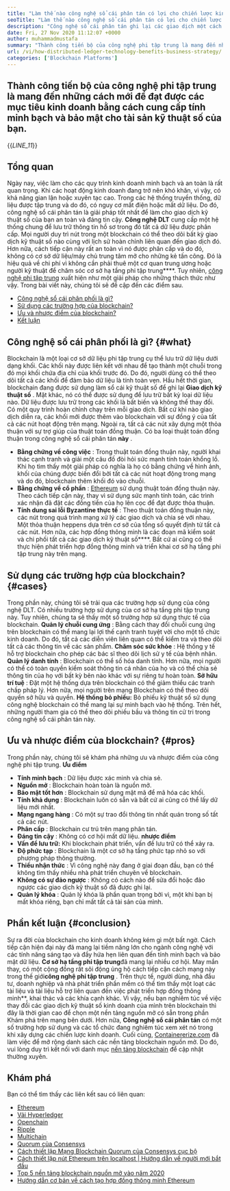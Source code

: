 ```yaml
---
title: "Làm thế nào công nghệ sổ cái phân tán có lợi cho chiến lược kinh doanh" 
seoTitle: "Làm thế nào công nghệ sổ cái phân tán có lợi cho chiến lược kinh doanh" 
description: "Công nghệ sổ cái phân tán ghi lại các giao dịch một cách có thể truy nguyên. Bài viết này nói về tác động của công nghệ phi tập trung đối với kinh doanh." 
date: Fri, 27 Nov 2020 11:12:07 +0000
author: muhammadmustafa
summary: "Thành công tiến bộ của công nghệ phi tập trung là mang đến những cách mới để đạt được các mục tiêu kinh doanh bằng cách cung cấp tính minh bạch & amp; Bảo mật cho tài sản kỹ thuật số của bạn." 
url: /vi/how-distributed-ledger-technology-benefits-business-strategy/
categories: ['Blockchain Platforms']
---
```


## Thành công tiến bộ của công nghệ phi tập trung là mang đến những cách mới để đạt được các mục tiêu kinh doanh bằng cách cung cấp tính minh bạch và bảo mật cho tài sản kỹ thuật số của bạn.
{{_LINE_11_}}

## Tổng quan
Ngày nay, việc làm cho các quy trình kinh doanh minh bạch và an toàn là rất quan trọng. Khi các hoạt động kinh doanh đang trở nên khó khăn, vì vậy, có khả năng gian lận hoặc xuyên tạc cao. Trong các hệ thống truyền thống, dữ liệu được tập trung và do đó, có nguy cơ mất điện hoặc mất dữ liệu. Do đó, công nghệ sổ cái phân tán là giải pháp tốt nhất để làm cho giao dịch kỹ thuật số của bạn an toàn và đáng tin cậy. **Công nghệ DLT** cung cấp một hệ thống chung để lưu trữ thông tin hồ sơ trong đó tất cả dữ liệu được phân cấp. Mọi người duy trì nút trong một blockchain có thể theo dõi bất kỳ giao dịch kỹ thuật số nào cùng với lịch sử hoàn chỉnh liên quan đến giao dịch đó. Hơn nữa, cách tiếp cận này rất an toàn vì nó được phân cấp và do đó, không có cơ sở dữ liệu/máy chủ trung tâm mở cho những kẻ tấn công. Đó là hiệu quả về chi phí vì không cần phải thuê một cơ quan trung ương hoặc người kỹ thuật để chăm sóc cơ sở hạ tầng phi tập trung****. Tuy nhiên, [công nghệ phi tập trung][1] xuất hiện như một giải pháp cho những thách thức như vậy.
Trong bài viết này, chúng tôi sẽ đề cập đến các điểm sau.
  * [Công nghệ sổ cái phân phối là gì?][2]
  * [Sử dụng các trường hợp của blockchain?][3]
  * [Ưu và nhược điểm của blockchain?][4]
  * [Kết luận][5]

## Công nghệ sổ cái phân phối là gì? {#what}

Blockchain là một loại cơ sở dữ liệu phi tập trung cụ thể lưu trữ dữ liệu dưới dạng khối. Các khối này được liên kết với nhau để tạo thành một chuỗi trong đó mọi khối chứa địa chỉ của khối trước đó. Do đó, người dùng có thể theo dõi tất cả các khối để đảm bảo dữ liệu là tính toàn vẹn. Hầu hết thời gian, blockchain đang được sử dụng làm sổ cái kỹ thuật số để ghi lại **Giao dịch kỹ thuật số** . Mặt khác, nó có thể được sử dụng để lưu trữ bất kỳ loại dữ liệu nào. Dữ liệu được lưu trữ trong các khối là bất biến và không thể thay đổi.
Có một quy trình hoàn chỉnh chạy trên mỗi giao dịch. Bất cứ khi nào giao dịch diễn ra, các khối mới được thêm vào blockchain với sự đồng ý của tất cả các nút hoạt động trên mạng. Ngoài ra, tất cả các nút xây dựng một thỏa thuận với sự trợ giúp của thuật toán đồng thuận. Có ba loại thuật toán đồng thuận trong công nghệ sổ cái phân tán **này** .
* **Bằng chứng về công việc** : Trong thuật toán đồng thuận này, người khai thác cạnh tranh và giải một câu đố đòi hỏi sức mạnh tính toán khổng lồ. Khi họ tìm thấy một giải pháp có nghĩa là họ có bằng chứng về hình ảnh, khối của chúng được biến đổi bởi tất cả các nút hoạt động trong mạng và do đó, blockchain thêm khối đó vào chuỗi.
* **Bằng chứng về cổ phần** : [Ethereum][6] sử dụng thuật toán đồng thuận này. Theo cách tiếp cận này, thay vì sử dụng sức mạnh tính toán, các trình xác nhận đã đặt các đồng tiền của họ lên cọc để đạt được thỏa thuận.
* **Tính dung sai lỗi Byzantine thực tế** : Theo thuật toán đồng thuận này, các nút trong quá trình mạng xử lý các giao dịch và chia sẻ với nhau. Một thỏa thuận heppens dựa trên cơ sở của tổng số quyết định từ tất cả các nút.
Hơn nữa, các hợp đồng thông minh là các đoạn mã kiểm soát và chi phối tất cả các giao dịch kỹ thuật số****. Bất cứ ai cũng có thể thực hiện phát triển hợp đồng thông minh và triển khai cơ sở hạ tầng phi tập trung này trên mạng.

## Sử dụng các trường hợp của blockchain? {#cases}

Trong phần này, chúng tôi sẽ trải qua các trường hợp sử dụng của công nghệ DLT. Có nhiều trường hợp sử dụng của cơ sở hạ tầng phi tập trung này. Tuy nhiên, chúng ta sẽ thấy một số trường hợp sử dụng thực tế của blockchain.
**Quản lý chuỗi cung ứng** : Bằng cách thay đổi chuỗi cung ứng trên blockchain có thể mang lại lợi thế cạnh tranh tuyệt vời cho một tổ chức kinh doanh. Do đó, tất cả các diễn viên liên quan có thể kiểm tra và theo dõi tất cả các thông tin về các sản phẩm.
**Chăm sóc sức khỏe** : Hệ thống y tế hỗ trợ blockchain cho phép các bác sĩ theo dõi lịch sử y tế của bệnh nhân.
**Quản lý danh tính** : Blockchain có thể số hóa danh tính. Hơn nữa, mọi người có thể có toàn quyền kiểm soát thông tin cá nhân của họ và có thể chia sẻ thông tin của họ với bất kỳ bên nào khác với sự riêng tư hoàn toàn.
**Sở hữu trí tuệ** : Đặt một hệ thống dựa trên blockchain có thể giảm thiểu các tranh chấp pháp lý. Hơn nữa, mọi người trên mạng Blockchain có thể theo dõi quyền sở hữu và quyền.
**Hệ thống bỏ phiếu:**  Bỏ phiếu kỹ thuật số sử dụng công nghệ blockchain có thể mang lại sự minh bạch vào hệ thống. Trên hết, những người tham gia có thể theo dõi phiếu bầu và thông tin cử tri trong công nghệ sổ cái phân tán này.

## Ưu và nhược điểm của blockchain? {#pros}

Trong phần này, chúng tôi sẽ khám phá những ưu và nhược điểm của công nghệ phi tập trung.
**Ưu điểm** 
* **Tính minh bạch** : Dữ liệu được xác minh và chia sẻ.
* **Nguồn mở** : Blockchain hoàn toàn là nguồn mở.
* **Bảo mật tốt hơn** : Blockchain sử dụng mật mã để mã hóa các khối.
* **Tính khả dụng** : Blockchain luôn có sẵn và bất cứ ai cũng có thể lấy dữ liệu mới nhất.
* **Mạng ngang hàng** : Có một sự trao đổi thông tin nhất quán trong số tất cả các nút.
* **Phân cấp** : Blockchain cư trú trên mạng phân tán.
* **Đáng tin cậy** : Không có cơ hội mất dữ liệu.
**nhược điểm** 
* **Vấn đề lưu trữ:**  Khi blockchain phát triển, vấn đề lưu trữ có thể xảy ra.
* **Độ phức tạp** : Blockchain là một cơ sở hạ tầng phức tạp nhỏ so với phương pháp thông thường.
* **Thiếu nhận thức** : Vì công nghệ này đang ở giai đoạn đầu, bạn có thể không tìm thấy nhiều nhà phát triển chuyên về blockchain.
* **Không có sự đảo ngược** : Không có cách nào để sửa đổi hoặc đảo ngược các giao dịch kỹ thuật số đã được ghi lại.
* **Quản lý khóa** : Quản lý khóa là phần quan trọng bởi vì, một khi bạn bị mất khóa riêng, bạn chỉ mất tất cả tài sản của mình.

## Phần kết luận {#conclusion}

Sự ra đời của blockchain cho kinh doanh không kém gì một bất ngờ. Cách tiếp cận hiện đại này đã mang lại tiềm năng lớn cho ngành công nghệ với các tính năng sáng tạo và đầy hứa hẹn liên quan đến tính minh bạch và bảo mật dữ liệu. **Cơ sở hạ tầng phi tập trung**đã mang lại nhiều cơ hội. May mắn thay, có một cộng đồng rất sôi động ủng hộ cách tiếp cận cách mạng này trong thế giới**công nghệ phi tập trung** . Trên thực tế, người dùng, nhà đầu tư, doanh nghiệp và nhà phát triển phần mềm có thể tìm thấy một loạt các tài liệu và tài liệu hỗ trợ liên quan đến việc phát triển hợp đồng thông minh**, khai thác và các khía cạnh khác. Vì vậy, nếu bạn nghiêm túc về việc thay đổi các giao dịch kỹ thuật số kinh doanh của mình trên blockchain thì đây là thời gian cao để chọn một nền tảng nguồn mở có sẵn trong phần Khám phá trên mạng bên dưới.
Hơn nữa, **Công nghệ sổ cái phân tán** có một số trường hợp sử dụng và các tổ chức đang nghiêm túc xem xét nó trong khi xây dựng các chiến lược kinh doanh. Cuối cùng, [Containererize.com][7] đã làm việc để mở rộng danh sách các nền tảng blockchain nguồn mở. Do đó, vui lòng duy trì kết nối với danh mục [nền tảng blockchain][1] để cập nhật thường xuyên.

## Khám phá
Bạn có thể tìm thấy các liên kết sau có liên quan:
  * [Ethereum][6]
  * [Vải Hyperledger][8]
  * [Openchain][9]
  * [Ripple][10]
  * [Multichain][11]
  * [Quorum của Consensys][12]
  * [Cách thiết lập Mạng Blockchain Quorum của Consensys cục bộ][13]
  * [Cách thiết lập nút Ethereum trên localhost | Hướng dẫn về người mới bắt đầu][14]
  * [Top 5 nền tảng blockchain nguồn mở vào năm 2020][15]
  * [Hướng dẫn cơ bản về cách tạo hợp đồng thông minh Ethereum][16]



[1]: https://products.containerize.com/blockchain-platforms/
[2]: #what
[3]: #cases
[4]: #pros
[5]: #conclusion
[6]: https://products.containerize.com/blockchain-platforms/ethereum
[7]: https://www.containerize.com/
[8]: https://products.containerize.com/blockchain-platforms/hyperledger-fabric
[9]: https://products.containerize.com/blockchain-platforms/openchain
[10]: https://products.containerize.com/blockchain-platforms/ripple
[11]: https://products.containerize.com/blockchain-platforms/multichain
[12]: https://products.containerize.com/blockchain-platforms/consensys-quorum
[13]: https://blog.containerize.com/blockchain-platforms/how-to-setup-consensys-quorum-blockchain-network-locally/
[14]: https://blog.containerize.com/blockchain-platforms/what-is-testnet-how-to-deploy-it-ethereum-testnet/
[15]: https://blog.containerize.com/blockchain-platforms/top-5-open-source-blockchain-platforms-in-2020/
[16]: https://blog.containerize.com/
